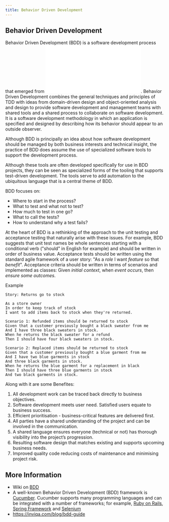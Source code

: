 ```yaml
---
title: Behavior Driven Development
---
```

## Behavior Driven Development

Behavior Driven Development (BDD) is a software development process that emerged from ![Test Driven Development (TDD)](../test-driven-development/index.md).
Behavior Driven Development combines the general techniques and principles of TDD with ideas from domain-driven design and object-oriented analysis and design to provide software development and management teams with shared tools and a shared process to collaborate on software development.
It is a software development methodology in which an application is specified and designed by describing how its behavior should appear to an outside observer.

Although BDD is principally an idea about how software development should be managed by both business interests and technical insight, the practice of BDD does assume the use of specialized software tools to support the development process.

Although these tools are often developed specifically for use in BDD projects, they can be seen as specialized forms of the tooling that supports test-driven development. The tools serve to add automation to the ubiquitous language that is a central theme of BDD.

BDD focuses on:
- Where to start in the process?
- What to test and what not to test?
- How much to test in one go?
- What to call the tests?
- How to understand why a test fails?

At the heart of BDD is a rethinking of the approach to the unit testing and acceptance testing that naturally arise with these issues. 
For example, BDD suggests that unit test names be whole sentences starting with a conditional verb ("should" in English for example) and should be written in order of business value. 
Acceptance tests should be written using the standard agile framework of a user story: "As a _role_ I want _feature_ so that _benefit_".
Acceptance criteria should be written in terms of scenarios and implemented as classes: Given _initial context_, when _event occurs_, then _ensure some outcomes_.

Example

```
Story: Returns go to stock

As a store owner
In order to keep track of stock
I want to add items back to stock when they're returned.

Scenario 1: Refunded items should be returned to stock
Given that a customer previously bought a black sweater from me
And I have three black sweaters in stock.
When he returns the black sweater for a refund
Then I should have four black sweaters in stock.

Scenario 2: Replaced items should be returned to stock
Given that a customer previously bought a blue garment from me
And I have two blue garments in stock
And three black garments in stock.
When he returns the blue garment for a replacement in black
Then I should have three blue garments in stock
And two black garments in stock.
```
Along with it are some Benefites:

1. All development work can be traced back directly to business objectives.
2. Software development meets user need. Satisfied users equate to business success.
3. Efficient prioritisation - business-critical features are delivered first.
4. All parties have a shared understanding of the project and can be involved in the communication.
5. A shared language ensures everyone (technical or not) has thorough visibility into the project’s progression.
6. Resulting software design that matches existing and supports upcoming business needs.
7. Improved quality code reducing costs of maintenance and minimising project risk.
 
## More Information
* Wiki on <a href='https://en.wikipedia.org/wiki/Behavior-driven_development' target='_blank' rel='nofollow'>BDD</a>
* A well-known Behavior Driven Development (BDD) framework is [Cucumber](https://cucumber.io/). Cucumber supports many programming languages and can be integrated with a number of frameworks; for example, [Ruby on Rails](http://rubyonrails.org/), [Spring Framework](http://spring.io/) and [Selenium](http://www.seleniumhq.org/)
* https://inviqa.com/blog/bdd-guide
